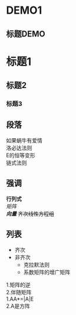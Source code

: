 # DEMO1

## 标题DEMO

# 标题1
## 标题2
### 标题3




## 段落

如果蜗牛有爱情  
洛必达法则  
E的恒等变形   
链式法则  


## 强调
**行列式**  
*矩阵*  
***向量***
~~齐次线性方程组~~


## 列表
* 齐次
* 非齐次  
  * 克拉默法则
  * 系数矩阵的增广矩阵
  
1.矩阵的逆  
2.伴随矩阵   
  1.AA*=|A|E  
  2.A是方阵